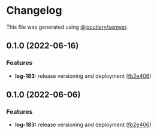 # Changelog

This file was generated using [@jscutlery/semver](https://github.com/jscutlery/semver).

## 0.1.0 (2022-06-16)

### Features

- **log-183:** release versioning and deployment ([fb2e406](https://github.com/ikigai-github/logosphere/commit/fb2e4060161d0069c13ac8508982c36b3a7bbabb))

## 0.1.0 (2022-06-06)

### Features

- **log-183:** release versioning and deployment ([fb2e406](https://github.com/ikigai-github/logosphere/commit/fb2e4060161d0069c13ac8508982c36b3a7bbabb))
